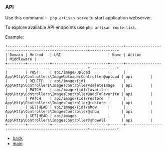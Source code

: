 ### API 

Use this command - ` php artisan serve` to start application webserver.

To explore available API endpoints use `php artisan route:list`.

Example:  
``` 
+--------+----------+-------------------------+------+-----------------------------------------------------+------------+
| Domain | Method   | URI                     | Name | Action                                              | Middleware |
+--------+----------+-------------------------+------+-----------------------------------------------------+------------+
|        | POST     | api/image/upload        |      | App\Http\Controllers\ImageUploaderController@upload | api        |
|        | DELETE   | api/image/{id}          |      | App\Http\Controllers\ImagesController@deleteImage   | api        |
|        | PATCH    | api/image/{id}/favorite |      | App\Http\Controllers\ImagesController@addToFavorite | api        |
|        | PATCH    | api/image/{id}/restore  |      | App\Http\Controllers\ImagesController@restore       | api        |
|        | GET|HEAD | api/image/{id}/show     |      | App\Http\Controllers\ImagesController@show          | api        |
|        | GET|HEAD | api/images              |      | App\Http\Controllers\ImagesController@showAll       | api        |
+--------+----------+-------------------------+------+-----------------------------------------------------+------------+
```

- [back](https://github.com/vkquant/12man/tree/master/docs)
- [main](https://github.com/vkquant/12man)
